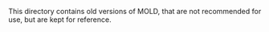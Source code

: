 This directory contains old versions of MOLD, that are not recommended for use, but are kept for reference.
